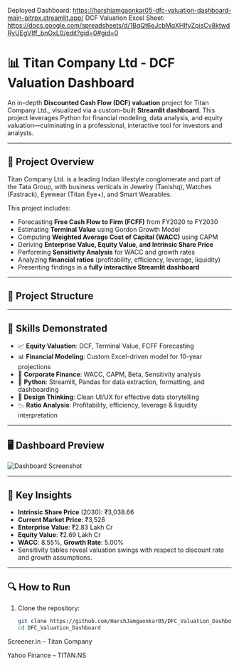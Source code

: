Deployed Dashboard: https://harshjamgaonkar05-dfc-valuation-dashboard-main-pitrpx.streamlit.app/
DCF Valuation Excel Sheet: https://docs.google.com/spreadsheets/d/1BqQt6eJcbMqXHlfyZpisCv8ktwdRyUEgVIff_bnOxL0/edit?gid=0#gid=0



# 📊 Titan Company Ltd - DCF Valuation Dashboard

An in-depth **Discounted Cash Flow (DCF) valuation** project for Titan Company Ltd., visualized via a custom-built **Streamlit dashboard**. This project leverages Python for financial modeling, data analysis, and equity valuation—culminating in a professional, interactive tool for investors and analysts.

---

## 🚀 Project Overview

Titan Company Ltd. is a leading Indian lifestyle conglomerate and part of the Tata Group, with business verticals in Jewelry (Tanishq), Watches (Fastrack), Eyewear (Titan Eye+), and Smart Wearables.

This project includes:

- Forecasting **Free Cash Flow to Firm (FCFF)** from FY2020 to FY2030
- Estimating **Terminal Value** using Gordon Growth Model
- Computing **Weighted Average Cost of Capital (WACC)** using CAPM
- Deriving **Enterprise Value, Equity Value, and Intrinsic Share Price**
- Performing **Sensitivity Analysis** for WACC and growth rates
- Analyzing **financial ratios** (profitability, efficiency, leverage, liquidity)
- Presenting findings in a **fully interactive Streamlit dashboard**

---

## 📂 Project Structure


---

## 🧠 Skills Demonstrated

- 📈 **Equity Valuation**: DCF, Terminal Value, FCFF Forecasting  
- 📊 **Financial Modeling**: Custom Excel-driven model for 10-year projections  
- 🧮 **Corporate Finance**: WACC, CAPM, Beta, Sensitivity analysis  
- 🐍 **Python**: Streamlit, Pandas for data extraction, formatting, and dashboarding  
- 📐 **Design Thinking**: Clean UI/UX for effective data storytelling  
- 📉 **Ratio Analysis**: Profitability, efficiency, leverage & liquidity interpretation  

---

## 🖥️ Dashboard Preview

![Dashboard Screenshot](Assets/dashboard_preview.png)

---

## 📌 Key Insights

- **Intrinsic Share Price** (2030): ₹3,038.66  
- **Current Market Price**: ₹3,526  
- **Enterprise Value**: ₹2.83 Lakh Cr  
- **Equity Value**: ₹2.69 Lakh Cr  
- **WACC**: 8.55%, **Growth Rate**: 5.00%  
- Sensitivity tables reveal valuation swings with respect to discount rate and growth assumptions.

---

## 🔍 How to Run

1. Clone the repository:
   ```bash
   git clone https://github.com/HarshJamgaonkar05/DFC_Valuation_Dashboard.git
   cd DFC_Valuation_Dashboard


Screener.in – Titan Company

Yahoo Finance – TITAN.NS